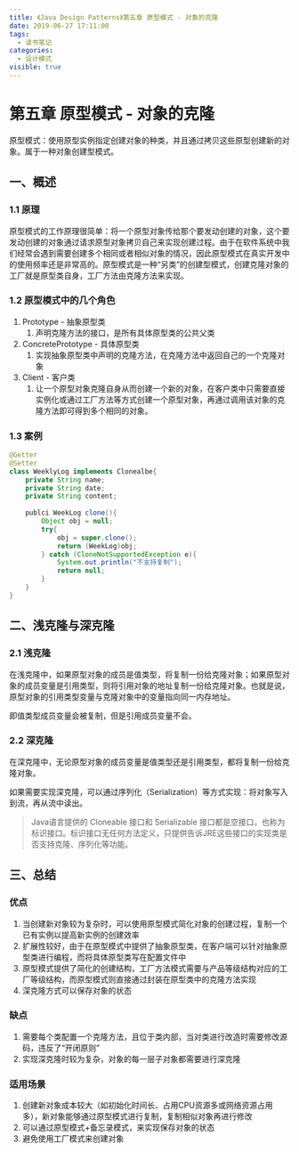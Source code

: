 ```yaml
---
title: 《Java Design Patterns》第五章 原型模式 - 对象的克隆
date: 2019-06-27 17:11:00
tags: 
  - 读书笔记
categories:
  - 设计模式
visible: true
---
```


# 第五章 原型模式 - 对象的克隆

原型模式：使用原型实例指定创建对象的种类，并且通过拷贝这些原型创建新的对象。属于一种对象创建型模式。

## 一、概述

### 1.1 原理

原型模式的工作原理很简单：将一个原型对象传给那个要发动创建的对象，这个要发动创建的对象通过请求原型对象拷贝自己来实现创建过程。由于在软件系统中我们经常会遇到需要创建多个相同或者相似对象的情况，因此原型模式在真实开发中的使用频率还是非常高的。原型模式是一种“另类”的创建型模式，创建克隆对象的工厂就是原型类自身，工厂方法由克隆方法来实现。

### 1.2 原型模式中的几个角色

1. Prototype - 抽象原型类
   1. 声明克隆方法的接口，是所有具体原型类的公共父类
2. ConcretePrototype - 具体原型类
   1. 实现抽象原型类中声明的克隆方法，在克隆方法中返回自己的一个克隆对象
3. Client - 客户类
   1. 让一个原型对象克隆自身从而创建一个新的对象，在客户类中只需要直接实例化或通过工厂方法等方式创建一个原型对象，再通过调用该对象的克隆方法即可得到多个相同的对象。

### 1.3 案例

```java
@Getter
@Setter
class WeeklyLog implements Clonealbe{
    private String name;
    private String date;
    private String content;
    
    publci WeekLog clone(){
        Object obj = null;
        try{
            obj = super.clone();
            return (WeekLog)obj;
        } catch (CloneNotSupportedException e){
            System.out.println("不支持复制");
            return null;
        }
    }
}
```

## 二、浅克隆与深克隆

### 2.1 浅克隆

在浅克隆中，如果原型对象的成员是值类型，将复制一份给克隆对象；如果原型对象的成员变量是引用类型，则将引用对象的地址复制一份给克隆对象。也就是说，原型对象的引用类型变量与克隆对象中的变量指向同一内存地址。

即值类型成员变量会被复制，但是引用成员变量不会。

### 2.2 深克隆

在深克隆中，无论原型对象的成员变量是值类型还是引用类型，都将复制一份给克隆对象。

如果需要实现深克隆，可以通过序列化（Serialization）等方式实现：将对象写入到流，再从流中读出。

> Java语言提供的 Cloneable 接口和 Serializable 接口都是空接口，也称为标识接口。标识接口无任何方法定义，只提供告诉JRE这些接口的实现类是否支持克隆、序列化等功能。

## 三、总结

### 优点

1. 当创建新对象较为复杂时，可以使用原型模式简化对象的创建过程，复制一个已有实例以提高新实例的创建效率
2. 扩展性较好，由于在原型模式中提供了抽象原型类，在客户端可以针对抽象原型类进行编程，而将具体原型类写在配置文件中
3. 原型模式提供了简化的创建结构，工厂方法模式需要与产品等级结构对应的工厂等级结构，而原型模式则直接通过封装在原型类中的克隆方法实现
4. 深克隆方式可以保存对象的状态

### 缺点

1. 需要每个类配置一个克隆方法，且位于类内部，当对类进行改造时需要修改源码，违反了“开闭原则”
2. 实现深克隆时较为复杂，对象的每一层子对象都需要进行深克隆

### 适用场景

1. 创建新对象成本较大（如初始化时间长、占用CPU资源多或网络资源占用多），新对象能够通过原型模式进行复制，复制相似对象再进行修改
2. 可以通过原型模式+备忘录模式，来实现保存对象的状态
3. 避免使用工厂模式来创建对象